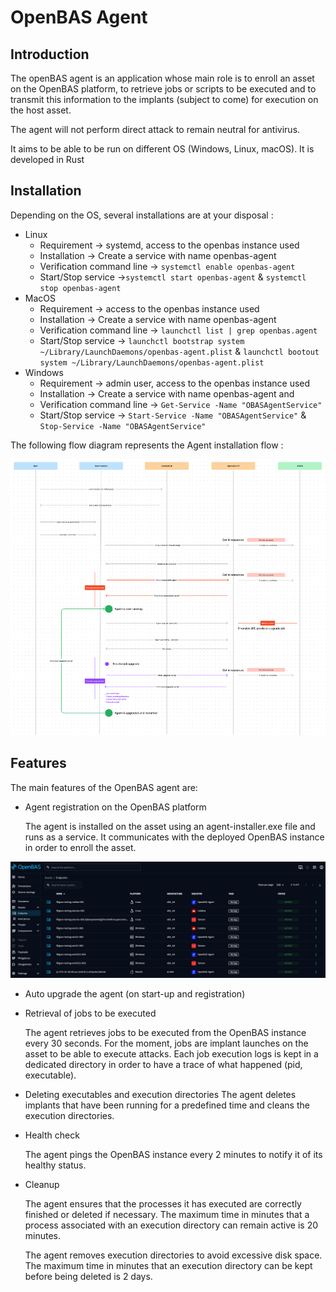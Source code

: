 # OpenBAS Agent

## Introduction

The openBAS agent is an application whose main role is to enroll an asset on the OpenBAS platform,
to retrieve jobs or scripts to be executed and to transmit this information to the implants (subject to come)
for execution on the host asset.

The agent will not perform direct attack to remain neutral for antivirus.

It aims to be able to be run on different OS (Windows, Linux, macOS). It is developed in Rust

## Installation

Depending on the OS, several installations are at your disposal :

- Linux
  - Requirement → systemd, access to the openbas instance used
  - Installation → Create a service with name openbas-agent
  - Verification command line → `systemctl enable openbas-agent`
  - Start/Stop service →`systemctl start openbas-agent` & `systemctl stop openbas-agent`
- MacOS
  - Requirement → access to the openbas instance used
  - Installation → Create a service with name openbas-agent
  - Verification command line → `launchctl list | grep openbas.agent`
  - Start/Stop service → `launchctl bootstrap system ~/Library/LaunchDaemons/openbas-agent.plist` & `launchctl bootout system ~/Library/LaunchDaemons/openbas-agent.plist`
- Windows
  - Requirement → admin user, access to the openbas instance used
  - Installation → Create a service with name openbas-agent and
  - Verification command line → `Get-Service -Name "OBASAgentService"`
  - Start/Stop service → `Start-Service -Name "OBASAgentService"` & `Stop-Service -Name "OBASAgentService"`

The following flow diagram represents the Agent installation flow :

![img.png](assets/agent_installation_flow_diagram.png)

## Features

The main features of the OpenBAS agent are:
- Agent registration on the OpenBAS platform

  The agent is installed on the asset using an agent-installer.exe file and runs as a service.
  It communicates with the deployed OpenBAS instance in order to enroll the asset.

![Agent assets status](assets/agent_assets_status.png)

- Auto upgrade the agent (on start-up and registration)

- Retrieval of jobs to be executed

  The agent retrieves jobs to be executed from the OpenBAS instance every 30 seconds. 
  For the moment, jobs are implant launches on the asset to be able to execute attacks. 
  Each job execution logs is kept in a dedicated directory in order to have a trace of what happened (pid, executable).

- Deleting executables and execution directories
  The agent deletes implants that have been running for a predefined time and cleans the execution directories.

- Health check

  The agent pings the OpenBAS instance every 2 minutes to notify it of its healthy status.

- Cleanup

  The agent ensures that the processes it has executed are correctly finished or deleted if necessary. 
  The maximum time in minutes that a process associated with an execution directory can remain active is 20 minutes.

  The agent removes execution directories to avoid excessive disk space. 
  The maximum time in minutes that an execution directory can be kept before being deleted is 2 days.

